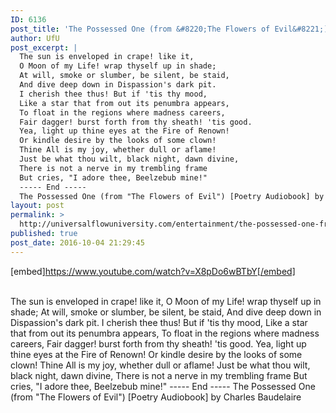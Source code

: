 ```yaml
---
ID: 6136
post_title: 'The Possessed One (from &#8220;The Flowers of Evil&#8221;) [Poetry ] by Charles Baudelaire'
author: UfU
post_excerpt: |
  The sun is enveloped in crape! like it,
  O Moon of my Life! wrap thyself up in shade;
  At will, smoke or slumber, be silent, be staid,
  And dive deep down in Dispassion's dark pit.
  I cherish thee thus! But if 'tis thy mood,
  Like a star that from out its penumbra appears,
  To float in the regions where madness careers,
  Fair dagger! burst forth from thy sheath! 'tis good.
  Yea, light up thine eyes at the Fire of Renown!
  Or kindle desire by the looks of some clown!
  Thine All is my joy, whether dull or aflame!
  Just be what thou wilt, black night, dawn divine,
  There is not a nerve in my trembling frame
  But cries, "I adore thee, Beelzebub mine!"
  ----- End -----
  The Possessed One (from "The Flowers of Evil") [Poetry Audiobook] by Charles Baudelaire
layout: post
permalink: >
  http://universalflowuniversity.com/entertainment/the-possessed-one-from-the-flowers-of-evil-poetry-by-charles-baudelaire/
published: true
post_date: 2016-10-04 21:29:45
---
```

[embed]https://www.youtube.com/watch?v=X8pDo6wBTbY[/embed]</br></br>
<p>The sun is enveloped in crape! like it,
O Moon of my Life! wrap thyself up in shade;
At will, smoke or slumber, be silent, be staid,
And dive deep down in Dispassion's dark pit.
I cherish thee thus! But if 'tis thy mood,
Like a star that from out its penumbra appears,
To float in the regions where madness careers,
Fair dagger! burst forth from thy sheath! 'tis good.
Yea, light up thine eyes at the Fire of Renown!
Or kindle desire by the looks of some clown!
Thine All is my joy, whether dull or aflame!
Just be what thou wilt, black night, dawn divine,
There is not a nerve in my trembling frame
But cries, "I adore thee, Beelzebub mine!"
----- End -----
The Possessed One (from "The Flowers of Evil") [Poetry Audiobook] by Charles Baudelaire</p>
